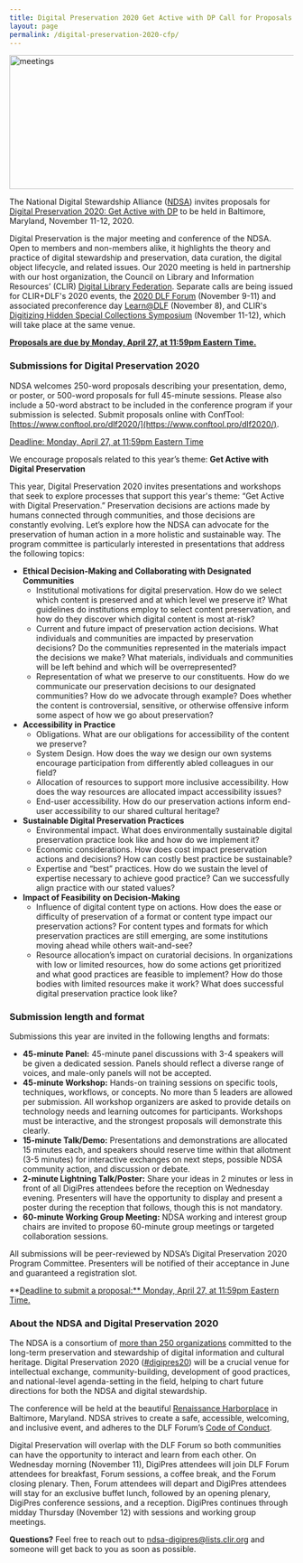```yaml
---
title: Digital Preservation 2020 Get Active with DP Call for Proposals
layout: page
permalink: /digital-preservation-2020-cfp/
---
```


<img alt="meetings" width="710" height="237" src='{{ "/images/DigiPres-2019-FINAL.jpg" | prepend: site.baseurl }}'>

The National Digital Stewardship Alliance ([NDSA](http://ndsa.diglib.org/)) invites proposals for [Digital Preservation 2020: Get Active with DP](https://ndsa.org/meetings/) to be held in Baltimore, Maryland, November 11-12, 2020.

Digital Preservation is the major meeting and conference of the NDSA. Open to members and non-members alike, it highlights the theory and practice of digital stewardship and preservation, data curation, the digital object lifecycle, and related issues. Our 2020 meeting is held in partnership with our host organization, the Council on Library and Information Resources’ (CLIR) [Digital Library Federation](https://www.diglib.org). Separate calls are being issued for CLIR+DLF's 2020 events, the [2020 DLF Forum](https://www.diglib.org/) (November 9-11) and associated preconference day [Learn@DLF](https://forum2020.diglib.org/learndlf/) (November 8), and CLIR's [Digitizing Hidden Special Collections Symposium](https://www.clir.org/hiddencollections/2020-symposium/) (November 11-12), which will take place at the same venue.

**[Proposals are due by Monday, April 27, at 11:59pm Eastern Time.](https://www.conftool.pro/dlf2020/)**

### Submissions for Digital Preservation 2020
NDSA welcomes 250-word proposals describing your presentation, demo, or poster, or 500-word proposals for full 45-minute sessions. Please also include a 50-word abstract to be included in the conference program if your submission is selected. Submit proposals online with ConfTool: [https://www.conftool.pro/dlf2020/](https://www.conftool.pro/dlf2020/).

[Deadline: Monday, April 27, at 11:59pm Eastern Time](https://www.conftool.pro/dlf2020/) 

We encourage proposals related to this year’s theme: **Get Active with Digital Preservation**

This year, Digital Preservation 2020 invites presentations and workshops that seek to explore processes that support this year's theme: “Get Active with Digital Preservation.” Preservation decisions are actions made by humans connected through communities, and those decisions are constantly evolving. Let’s explore how the NDSA can advocate for the preservation of human action in a more holistic and sustainable way. The program committee is particularly interested in presentations that address the following topics:
- **Ethical Decision-Making and Collaborating with Designated Communities**
  - Institutional motivations for digital preservation. How do we select which content is preserved and at which level we preserve it? What guidelines do institutions employ to select content preservation, and how do they discover which digital content is most at-risk?
  - Current and future impact of preservation action decisions. What individuals and communities are impacted by preservation decisions? Do the communities represented in the materials impact the decisions we make? What materials, individuals and communities will be left behind and which will be overrepresented?
  - Representation of what we preserve to our constituents. How do we communicate our preservation decisions to our designated communities? How do we advocate through example? Does whether the content is controversial, sensitive, or otherwise offensive inform some aspect of how we go about preservation? 
- **Accessibility in Practice**
  - Obligations. What are our obligations for accessibility of the content we preserve? 
  - System Design. How does the way we design our own systems encourage participation from differently abled colleagues in our field? 
  - Allocation of resources to support more inclusive accessibility. How does the way resources are allocated impact accessibility issues?
  - End-user accessibility. How do our preservation actions inform end-user accessibility to our shared cultural heritage?
- **Sustainable Digital Preservation Practices**
  - Environmental impact. What does environmentally sustainable digital preservation practice look like and how do we implement it?
  - Economic considerations. How does cost impact preservation actions and decisions? How can costly best practice be sustainable?
  - Expertise and “best” practices. How do we sustain the level of expertise necessary to achieve good practice? Can we successfully align practice with our stated values?
- **Impact of Feasibility on Decision-Making**
  - Influence of digital content type on actions. How does the ease or difficulty of preservation of a format or content type impact our preservation actions? For content types and formats for which preservation practices are still emerging, are some institutions moving ahead while others wait-and-see?
  - Resource allocation’s impact on curatorial decisions. In organizations with low or limited resources, how do some actions get prioritized and what good practices are feasible to implement? How do those bodies with limited resources make it work? What does successful digital preservation practice look like?

### Submission length and format
Submissions this year are invited in the following lengths and formats:
- **45-minute Panel:** 45-minute panel discussions with 3-4 speakers will be given a dedicated session. Panels should reflect a diverse range of voices, and male-only panels will not be accepted.
- **45-minute Workshop:** Hands-on training sessions on specific tools, techniques, workflows, or concepts. No more than 5 leaders are allowed per submission. All workshop organizers are asked to provide details on technology needs and learning outcomes for participants. Workshops must be interactive, and the strongest proposals will demonstrate this clearly.
- **15-minute Talk/Demo:** Presentations and demonstrations are allocated 15 minutes each, and speakers should reserve time within that allotment (3-5 minutes) for interactive exchanges on next steps, possible NDSA community action, and discussion or debate.
- **2-minute Lightning Talk/Poster:** Share your ideas in 2 minutes or less in front of all DigiPres attendees before the reception on Wednesday evening. Presenters will have the opportunity to display and present a poster during the reception that follows, though this is not mandatory.
- **60-minute Working Group Meeting:** NDSA working and interest group chairs are invited to propose 60-minute group meetings or targeted collaboration sessions.

All submissions will be peer-reviewed by NDSA’s Digital Preservation 2020 Program Committee. Presenters will be notified of their acceptance in June and guaranteed a registration slot.

**[Deadline to submit a proposal:** Monday, April 27, at 11:59pm Eastern Time.](https://www.conftool.pro/dlf2020/)

### About the NDSA and Digital Preservation 2020
The NDSA is a consortium of [more than 250 organizations](http://ndsa.diglib.org/members-list/) committed to the long-term preservation and stewardship of digital information and cultural heritage. Digital Preservation 2020 ([#digipres20](https://twitter.com/hashtag/DigiPres20)) will be a crucial venue for intellectual exchange, community-building, development of good practices, and national-level agenda-setting in the field, helping to chart future directions for both the NDSA and digital stewardship.

The conference will be held at the beautiful [Renaissance Harborplace](https://www.marriott.com/hotels/travel/bwish-renaissance-baltimore-harborplace-hotel/) in Baltimore, Maryland. NDSA strives to create a safe, accessible, welcoming, and inclusive event, and adheres to the DLF Forum’s [Code of Conduct](https://www.diglib.org/about/code-of-conduct/).

Digital Preservation will overlap with the DLF Forum so both communities can have the opportunity to interact and learn from each other. On Wednesday morning (November 11), DigiPres attendees will join DLF Forum attendees for breakfast, Forum sessions, a coffee break, and the Forum closing plenary. Then, Forum attendees will depart and DigiPres attendees will stay for an exclusive buffet lunch, followed by an opening plenary, DigiPres conference sessions, and a reception. DigiPres continues through midday Thursday (November 12) with sessions and working group meetings.

**Questions?** Feel free to reach out to [ndsa-digipres@lists.clir.org](ndsa-digipres@lists.clir.org) and someone will get back to you as soon as possible.

